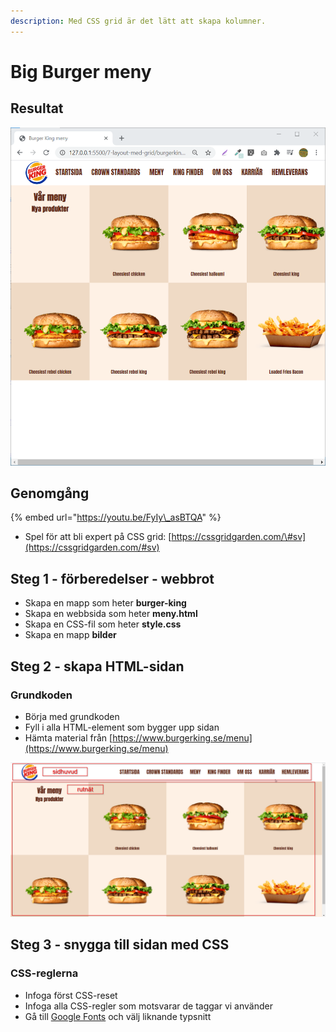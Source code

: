 ```yaml
---
description: Med CSS grid är det lätt att skapa kolumner.
---
```


# Big Burger meny

## Resultat

![&#xC5;terskapad med CSS grid](../.gitbook/assets/image%20%2875%29.png)

## Genomgång

{% embed url="https://youtu.be/FyIy\_asBTQA" %}

* Spel för att bli expert på CSS grid: [https://cssgridgarden.com/\#sv](https://cssgridgarden.com/#sv)

## Steg 1 - förberedelser - webbrot

* Skapa en mapp som heter **burger-king**
* Skapa en webbsida som heter **meny.html**
* Skapa en CSS-fil som heter **style.css**
* Skapa en mapp **bilder**

## Steg 2 - skapa HTML-sidan <a id="steg-2-skapa-html-sida"></a>

### Grundkoden

* Börja med grundkoden
* Fyll i alla HTML-element som bygger upp sidan
* Hämta material från [https://www.burgerking.se/menu](https://www.burgerking.se/menu)

![Exempel p&#xE5; indelning](../.gitbook/assets/dump-burger-1.png)

## **Steg 3 - snygga till sidan med CSS** <a id="steg-3-snygga-till-sidan-med-css"></a>

### CSS-reglerna <a id="css-reglerna"></a>

* Infoga först CSS-reset
* Infoga alla CSS-regler som motsvarar de taggar vi använder
* Gå till [Google Fonts](https://fonts.google.com/) och välj liknande typsnitt

